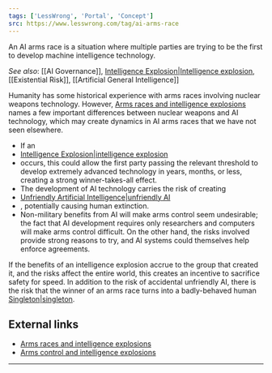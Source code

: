 ```yaml
---
tags: ['LessWrong', 'Portal', 'Concept']
src: https://www.lesswrong.com/tag/ai-arms-race
---
```


An AI arms race is a situation where multiple parties are trying to be the first to develop machine intelligence technology.

*See also*: [[AI Governance]], [Intelligence Explosion|Intelligence explosion](https://www.lesswrong.com/tag/intelligence-explosion), [[Existential Risk]], [[Artificial General Intelligence]]

Humanity has some historical experience with arms races involving nuclear weapons technology. However, [Arms races and intelligence explosions](http://singularityhypothesis.blogspot.com/2011/04/arms-races-and-intelligence-explosions.html) names a few important differences between nuclear weapons and AI technology, which may create dynamics in AI arms races that we have not seen elsewhere.

- If an 
- [Intelligence Explosion|intelligence explosion](https://www.lesswrong.com/tag/intelligence-explosion)
-  occurs, this could allow the first party passing the relevant threshold to develop extremely advanced technology in years, months, or less, creating a strong winner-takes-all effect.
- The development of AI technology carries the risk of creating 
- [Unfriendly Artificial Intelligence|unfriendly AI](https://www.lesswrong.com/tag/unfriendly-artificial-intelligence)
- , potentially causing human extinction.
- Non-military benefits from AI will make arms control seem undesirable; the fact that AI development requires only researchers and computers will make arms control difficult. On the other hand, the risks involved provide strong reasons to try, and AI systems could themselves help enforce agreements.

If the benefits of an intelligence explosion accrue to the group that created it, and the risks affect the entire world, this creates an incentive to sacrifice safety for speed. In addition to the risk of accidental unfriendly AI, there is the risk that the winner of an arms race turns into a badly-behaved human [Singleton|singleton](https://www.lesswrong.com/tag/singleton).

## External links
- [Arms races and intelligence explosions](http://singularityhypothesis.blogspot.com/2011/04/arms-races-and-intelligence-explosions.html)
- [Arms control and intelligence explosions](http://intelligence.org/files/ArmsControl.pdf)



---

